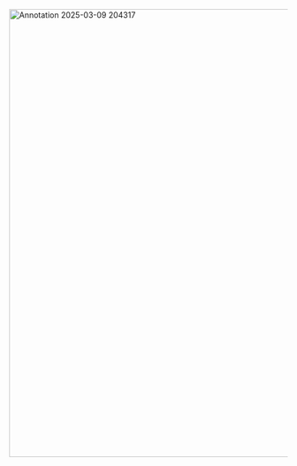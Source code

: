 <img width="809" alt="Annotation 2025-03-09 204317" src="https://github.com/user-attachments/assets/6ec57028-be00-4a82-a759-6a02ce4757ef" />
